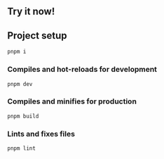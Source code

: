 ## Try it now!

## Project setup
```
pnpm i
```

### Compiles and hot-reloads for development
```
pnpm dev
```

### Compiles and minifies for production
```
pnpm build
```

### Lints and fixes files
```
pnpm lint
```
